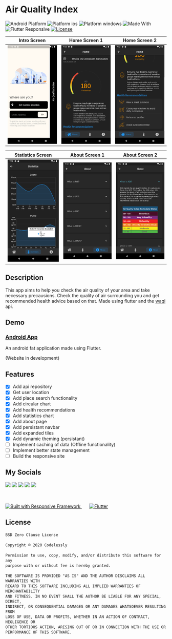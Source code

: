 # Air Quality Index

![Android Platform](https://img.shields.io/badge/platform-android-brightgreen?style=flat-square)
![Platform ios](https://img.shields.io/badge/platform-ios-brightgreen?style=flat-square)
![Platform windows](https://img.shields.io/badge/platform-windows-brightgreen?style=flat-square)
![Made With](https://img.shields.io/badge/made%20with-flutter-blue?style=flat-square)
![Flutter Responsive](https://img.shields.io/badge/flutter-responsive-brightgreen.svg?style=flat-square)
[![License](https://img.shields.io/badge/License-BSD%200--Clause-orange.svg?style=flat-square)](https://opensource.org/licenses/0BSD)



|                      Intro Screen                         |                      Home Screen 1                        |                      Home Screen 2                       |
| :---------------------------------------------------------------: | :-------------------------------------------------------------: | :--------------------------------------------------------------: |
| <img src="screenshots/intro.png" alt="drawing" width="270"/> | <img src="screenshots/home_1.png" alt="drawing" width="270"/> | <img src="screenshots/home_2.png" alt="drawing" width="270"/> |


|                        Statistics Screen                         |                         About Screen 1                        |                      About Screen 2                       |
| :---------------------------------------------------------------: | :-------------------------------------------------------------: | :--------------------------------------------------------------: |
| <img src="screenshots/statistics.png" alt="drawing" width="270"/> | <img src="screenshots/about_1.png" alt="drawing" width="270"/> | <img src="screenshots/about_2.png" alt="drawing" width="270"/> |

## Description
This app aims to help you check the air quality of your area and take necessary precausions. Check the quality of air surrounding you and get recommended health advice based on that. Made using flutter and the [waqi](https://waqi.info/) api.

## Demo
### [Android App](https://drive.google.com/file/d/1uCLp-dDWwGQEKbUW1BSDhCxdUwPOuGp-/view?usp=sharing)

An android fat application made using Flutter.

(Website in development)


## Features

- [x] Add api repository
- [x] Get user location
- [x] Add place search functionality
- [x] Add circular chart
- [x] Add health recommendations
- [x] Add statistics chart
- [x] Add about page
- [x] Add persistant navbar
- [x] Add expanded tiles
- [x] Add dynamic theming (persistant)
- [ ] Implement caching of data (Offline functionality)
- [ ] Implement better state management
- [ ] Build the responsive site

## My Socials

[<img src="https://raw.githubusercontent.com/paulrobertlloyd/socialmediaicons/main/facebook-48x48.png">](http://www.facebook.com/ihni7/)
[<img src="https://raw.githubusercontent.com/paulrobertlloyd/socialmediaicons/main/twitter-48x48.png">](http://www.twitter.com/ikramhasandev)
[<img src="https://raw.githubusercontent.com/paulrobertlloyd/socialmediaicons/main/github-48x48.png">](https://github.com/ikramhasan/)
[<img src="https://raw.githubusercontent.com/paulrobertlloyd/socialmediaicons/main/reddit-48x48.png">](https://www.reddit.com/user/ikramhasan)
[<img src="https://raw.githubusercontent.com/paulrobertlloyd/socialmediaicons/main/linkedin-48x48.png">](https://www.linkedin.com/in/ikram-hasan-8a2b8a205/)

</br>
</br>

<a href="https://github.com/Codelessly/ResponsiveFramework">
  <img alt="Built with Responsive Framework"
       src="https://raw.githubusercontent.com/Codelessly/ResponsiveFramework/master/packages/Built%20with%20Responsive%20Badge.png"/>
</a>  &nbsp &nbsp &nbsp

<a href="https://github.com/flutter/flutter">
  <img alt="Flutter"
       src="https://raw.githubusercontent.com/Codelessly/ResponsiveFramework/master/packages/Flutter%20Logo%20Banner.png" />
</a>

## License

    BSD Zero Clause License

    Copyright © 2020 Codelessly

    Permission to use, copy, modify, and/or distribute this software for any
    purpose with or without fee is hereby granted.

    THE SOFTWARE IS PROVIDED "AS IS" AND THE AUTHOR DISCLAIMS ALL WARRANTIES WITH
    REGARD TO THIS SOFTWARE INCLUDING ALL IMPLIED WARRANTIES OF MERCHANTABILITY
    AND FITNESS. IN NO EVENT SHALL THE AUTHOR BE LIABLE FOR ANY SPECIAL, DIRECT,
    INDIRECT, OR CONSEQUENTIAL DAMAGES OR ANY DAMAGES WHATSOEVER RESULTING FROM
    LOSS OF USE, DATA OR PROFITS, WHETHER IN AN ACTION OF CONTRACT, NEGLIGENCE OR
    OTHER TORTIOUS ACTION, ARISING OUT OF OR IN CONNECTION WITH THE USE OR
    PERFORMANCE OF THIS SOFTWARE.
